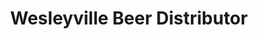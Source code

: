 ---
title: "Wesleyville Beer Distributor"
url: /erie/wesleyville-beer-distributor/
shop: Getränke
---